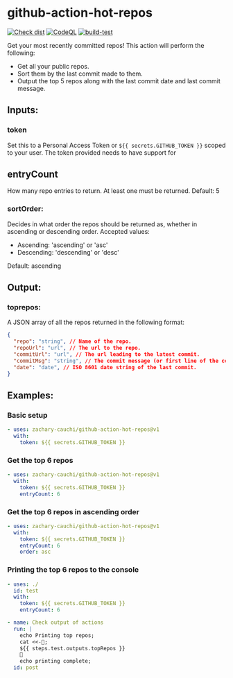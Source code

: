 # github-action-hot-repos

  [![Check dist](https://github.com/zachary-cauchi/github-action-hot-repos/actions/workflows/check-dist.yml/badge.svg)](https://github.com/zachary-cauchi/github-action-hot-repos/actions/workflows/check-dist.yml)
  [![CodeQL](https://github.com/zachary-cauchi/github-action-hot-repos/actions/workflows/codeql-analysis.yml/badge.svg)](https://github.com/zachary-cauchi/github-action-hot-repos/actions/workflows/codeql-analysis.yml)
  [![build-test](https://github.com/zachary-cauchi/github-action-hot-repos/actions/workflows/test.yml/badge.svg)](https://github.com/zachary-cauchi/github-action-hot-repos/actions/workflows/test.yml)

Get your most recently committed repos! This action will perform the following:
* Get all your public repos.
* Sort them by the last commit made to them.
* Output the top 5 repos along with the last commit date and last commit message.

## Inputs:

### token

Set this to a Personal Access Token or `${{ secrets.GITHUB_TOKEN }}` scoped to your user.
The token provided needs to have support for 

## entryCount

How many repo entries to return. At least one must be returned.
Default: 5

### sortOrder:

Decides in what order the repos should be returned as, whether in ascending or descending order.
Accepted values:
* Ascending: 'ascending' or 'asc'
* Descending: 'descending' or 'desc'

Default: ascending

## Output:

### toprepos:

A JSON array of all the repos returned in the following format:
```json
{
  "repo": "string", // Name of the repo.
  "repoUrl": "url", // The url to the repo.
  "commitUrl": "url", // The url leading to the latest commit.
  "commitMsg": "string", // The commit message (or first line of the commit message).
  "date": "date", // ISO 8601 date string of the last commit.
}
```

## Examples:

### Basic setup
```yml
- uses: zachary-cauchi/github-action-hot-repos@v1
  with:
    token: ${{ secrets.GITHUB_TOKEN }}
```

### Get the top 6 repos
```yml
- uses: zachary-cauchi/github-action-hot-repos@v1
  with:
    token: ${{ secrets.GITHUB_TOKEN }}
    entryCount: 6
```

### Get the top 6 repos in ascending order
```yml
- uses: zachary-cauchi/github-action-hot-repos@v1
  with:
    token: ${{ secrets.GITHUB_TOKEN }}
    entryCount: 6
    order: asc
```

### Printing the top 6 repos to the console

```yml
- uses: ./
  id: test
  with:
    token: ${{ secrets.GITHUB_TOKEN }}
    entryCount: 6

- name: Check output of actions
  run: |
    echo Printing top repos;
    cat <<-;
    ${{ steps.test.outputs.topRepos }}
    
    echo printing complete;
  id: post
```
